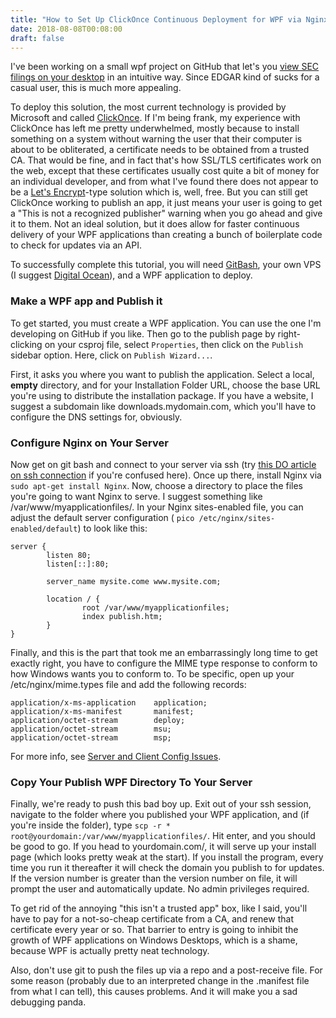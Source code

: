 ```yaml
---
title: "How to Set Up ClickOnce Continuous Deployment for WPF via Nginx"
date: 2018-08-08T00:08:00
draft: false
---
```


I&#39;ve been working on a small wpf project on GitHub that let&#39;s you [view SEC filings on your desktop](https://github.com/nfisher23/SEPubViewer) in an intuitive way. Since EDGAR kind of sucks for a casual user, this is much more appealing.

To deploy this solution, the most current technology is provided by Microsoft and called [ClickOnce](https://docs.microsoft.com/en-us/visualstudio/deployment/clickonce-security-and-deployment). If I&#39;m being frank, my experience with ClickOnce has left me pretty underwhelmed, mostly because to install something on a system without warning the user that their computer is about to be obliterated, a certificate needs to be obtained from a trusted CA. That would be fine, and in fact that&#39;s how SSL/TLS certificates work on the web, except that these certificates usually cost quite a bit of money for an individual developer, and from what I&#39;ve found there does not appear to be a [Let&#39;s Encrypt](https://letsencrypt.org/)-type solution which is, well, free. But you can still get ClickOnce working to publish an app, it just means your user is going to get a &#34;This is not a recognized publisher&#34; warning when you go ahead and give it to them. Not an ideal solution, but it does allow for faster continuous delivery of your WPF applications than creating a bunch of boilerplate code to check for updates via an API.

To successfully complete this tutorial, you will need [GitBash](https://gitforwindows.org/), your own VPS (I suggest [Digital Ocean](https://www.digitalocean.com/)), and a WPF application to deploy.

### Make a WPF app and Publish it

To get started, you must create a WPF application. You can use the one I&#39;m developing on GitHub if you like. Then go to the publish page by right-clicking on your csproj file, select `Properties`, then click on the `Publish` sidebar option. Here, click on `Publish Wizard...`.

First, it asks you where you want to publish the application. Select a local, **empty** directory, and for your Installation Folder URL, choose the base URL you&#39;re using to distribute the installation package. If you have a website, I suggest a subdomain like downloads.mydomain.com, which you&#39;ll have to configure the DNS settings for, obviously.

### Configure Nginx on Your Server

Now get on git bash and connect to your server via ssh (try [this DO article on ssh connection](https://www.digitalocean.com/community/tutorials/how-to-connect-to-your-droplet-with-ssh) if you&#39;re confused here). Once up there, install Nginx via `sudo apt-get install Nginx`. Now, choose a directory to place the files you&#39;re going to want Nginx to serve. I suggest something like /var/www/myapplicationfiles/. In your Nginx sites-enabled file, you can adjust the default server configuration ( `pico /etc/nginx/sites-enabled/default`) to look like this:

```
server {
        listen 80;
        listen[::]:80;

        server_name mysite.come www.mysite.com;

        location / {
                root /var/www/myapplicationfiles;
                index publish.htm;
        }
}
```

Finally, and this is the part that took me an embarrassingly long time to get exactly right, you have to configure the MIME type response to conform to how Windows wants you to conform to. To be specific, open up your /etc/nginx/mime.types file and add the following records:

```
application/x-ms-application    application;
application/x-ms-manifest       manifest;
application/octet-stream        deploy;
application/octet-stream        msu;
application/octet-stream        msp;
```

For more info, see [Server and Client Config Issues](https://docs.microsoft.com/en-us/visualstudio/deployment/server-and-client-configuration-issues-in-clickonce-deployments).

### Copy Your Publish WPF Directory To Your Server

Finally, we&#39;re ready to push this bad boy up. Exit out of your ssh session, navigate to the folder where you published your WPF application, and (if you&#39;re inside the folder), type `scp -r * root@yourdomain:/var/www/myapplicationfiles/`. Hit enter, and you should be good to go. If you head to yourdomain.com/, it will serve up your install page (which looks pretty weak at the start). If you install the program, every time you run it thereafter it will check the domain you publish to for updates. If the version number is greater than the version number on file, it will prompt the user and automatically update. No admin privileges required.

To get rid of the annoying &#34;this isn&#39;t a trusted app&#34; box, like I said, you&#39;ll have to pay for a not-so-cheap certificate from a CA, and renew that certificate every year or so. That barrier to entry is going to inhibit the growth of WPF applications on Windows Desktops, which is a shame, because WPF is actually pretty neat technology.

Also, don&#39;t use git to push the files up via a repo and a post-receive file. For some reason (probably due to an interpreted change in the .manifest file from what I can tell), this causes problems. And it will make you a sad debugging panda.
